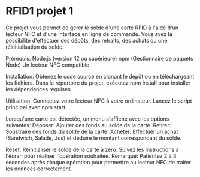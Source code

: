 # RFID1 projet 1


Ce projet vous permet de gérer le solde d'une carte RFID à l'aide d'un lecteur NFC et d'une interface en ligne de commande. Vous avez la possibilité d'effectuer des dépôts, des retraits, des achats ou une réinitialisation du solde.

Prérequis: Node.js (version 12 ou supérieure) npm (Gestionnaire de paquets Node) Un lecteur NFC compatible

Installation: Obtenez le code source en clonant le dépôt ou en téléchargeant les fichiers. Dans le répertoire du projet, exécutez npm install pour installer les dépendances requises.

Utilisation: Connectez votre lecteur NFC à votre ordinateur. Lancez le script principal avec npm start.

Lorsqu'une carte est détectée, un menu s'affiche avec les options suivantes: Déposer: Ajouter des fonds au solde de la carte. Retirer: Soustraire des fonds du solde de la carte. Acheter: Effectuer un achat (Sandwich, Salade, Jus) et déduire le montant correspondant du solde.

Reset: Réinitialiser le solde de la carte à zéro. Suivez les instructions à l'écran pour réaliser l'opération souhaitée. Remarque: Patientez 2 à 3 secondes après chaque opération pour permettre au lecteur NFC de traiter les données correctement.

